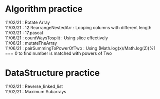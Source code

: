 # Algorithm practice 
11/02/21 : Rotate Array<br>
11/03/21 : 12.RearrangeNestedArr : Looping columns with different length<br>
11/03/21 : 17.pascal<br>
11/06/21 : countWaysTosplit : Using slice effectively<br>
11/06/21 : mutateTheArray <br>
11/06/21 : pairSummingToPowerOfTwo : Using (Math.log(x)/Math.log(2))%1 === 0 to find number is matched with powers of Two<br>
# DataStructure practice
11/02/21 : Reverse_linked_list<br>
11/02/21 : Maximum Subarrays<br>
